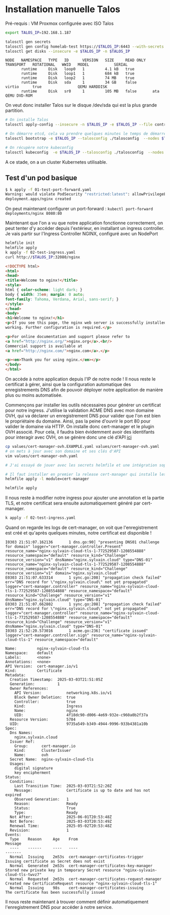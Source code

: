 # Installation manuelle Talos

Pré-requis : VM Proxmox configurée avec ISO Talos

```bash
export TALOS_IP=192.168.1.187

talosctl gen secrets
talosctl gen config homelab-test https://$TALOS_IP:6443 --with-secrets ./secrets.yaml --install-disk /dev/sda --config-patch @talos-patch.yaml --force
talosctl get disks --insecure -e $TALOS_IP -n $TALOS_IP
```

```text
NODE   NAMESPACE   TYPE   ID      VERSION   SIZE     READ ONLY   TRANSPORT   ROTATIONAL   WWID   MODEL           SERIAL
       runtime     Disk   loop0   1         4.1 kB   true
       runtime     Disk   loop1   1         684 kB   true
       runtime     Disk   loop2   1         74 MB    true
       runtime     Disk   sda     1         34 GB    false       virtio      true                QEMU HARDDISK
       runtime     Disk   sr0     1         105 MB   false       ata                             QEMU DVD-ROM
```

On veut donc installer Talos sur le disque /dev/sda qui est la plus grande partition.

```bash
# On installe Talos
talosctl apply-config --insecure -n $TALOS_IP -e $TALOS_IP --file controlplane.yaml

# On démarre etcd, cela va prendre quelques minutes le temps de démarrer tous les composants
talosctl bootstrap -e $TALOS_IP --talosconfig ./talosconfig  --nodes $TALOS_IP

# On récupère notre kubeconfig
talosctl kubeconfig  -e $TALOS_IP --talosconfig ./talosconfig  --nodes $TALOS_IP
```

A ce stade, on a un cluster Kubernetes utilisable.

## Test d'un pod basique

```bash
$ k apply -f 01-test-port-forward.yaml
Warning: would violate PodSecurity "restricted:latest": allowPrivilegeEscalation != false (container "nginx" must set securityContext.allowPrivilegeEscalation=false), unrestricted capabilities (container "nginx" must set securityContext.capabilities.drop=["ALL"]), runAsNonRoot != true (pod or container "nginx" must set securityContext.runAsNonRoot=true), seccompProfile (pod or container "nginx" must set securityContext.seccompProfile.type to "RuntimeDefault" or "Localhost")
deployment.apps/nginx created
```

On peut maintenant configurer un port-forward : `kubectl port-forward deployments/nginx 8080:80`

Maintenant que l'on a vu que notre application fonctionne correctement, on peut tenter d'y accéder depuis l'extérieur, en installant un ingress controller. Je vais partir sur l'Ingress Controller NGINX, configuré avec un NodePort

```bash
helmfile init
helmfile apply
k apply -f 02-test-ingress.yaml
curl http://$TALOS_IP:32080/nginx
```

```html
<!DOCTYPE html>
<html>
<head>
<title>Welcome to nginx!</title>
<style>
html { color-scheme: light dark; }
body { width: 35em; margin: 0 auto;
font-family: Tahoma, Verdana, Arial, sans-serif; }
</style>
</head>
<body>
<h1>Welcome to nginx!</h1>
<p>If you see this page, the nginx web server is successfully installed and
working. Further configuration is required.</p>

<p>For online documentation and support please refer to
<a href="http://nginx.org/">nginx.org</a>.<br/>
Commercial support is available at
<a href="http://nginx.com/">nginx.com</a>.</p>

<p><em>Thank you for using nginx.</em></p>
</body>
</html>
```

On accède à notre application depuis l'IP de notre node ! Il nous reste le certificat à gérer, ainsi que la configuration automatique des enregistrements DNS afin de pouvoir déployer notre application de manière plus ou moins automatisée.

Commençons par installer les outils nécessaires pour générer un certificat pour notre ingress. J'utilise la validation ACME DNS avec mon domaine OVH, qui va déclarer un enregistrement DNS pour valider que l'on est bien le propriétaire du domaine. Ainsi, pas la peine d'ouvrir le port 80 pour valider le domaine via HTTP. On installe donc cert-manager et le plugin OVH associé. Pour cela, il faudra bien évidemment avoir des identifants pour interagir avec OVH, on se génère donc une clé d'API [ici](https://www.ovh.com/auth/api/createToken?GET=/*&POST=/*&PUT=/*&DELETE=/*)

```bash
cp values/cert-manager-ovh.EXAMPLE.yaml values/cert-manager-ovh.yaml
# on mets à jour avec son domaine et ses clés d'API
vim values/cert-manager-ovh.yaml

# J'ai essayé de jouer avec les secrets helmfile et une intégration sops, mais n'arrive pas à merger les values et les secrets correctement, on va donc rester sur un fichier en mode gitignore pour l'instant.

# Il faut installer en premier la release cert-manager qui installe les CRDs utilisés par le deuxième chart.
helmfile apply -l module=cert-manager

helmfile apply

```

Il nous reste à modifier notre ingress pour ajouter une annotation et la partie TLS, et notre certificat sera ensuite automatiquement généré par cert-manager.

```bash
k apply -f 02-test-ingress.yaml
```

Quand on regarde les logs de cert-manager, on voit que l'enregistrement est créé et qu'après quelques minutes, notre certificat est disponible !

```
I0303 21:51:07.162136       1 dns.go:90] "presenting DNS01 challenge for domain" logger="cert-manager.controller.Present" resource_name="nginx-sylvain-cloud-tls-1-772529587-1208554888" resource_namespace="default" resource_kind="Challenge" resource_version="v1" dnsName="nginx.sylvain.cloud" type="DNS-01" resource_name="nginx-sylvain-cloud-tls-1-772529587-1208554888" resource_namespace="default" resource_kind="Challenge" resource_version="v1" domain="nginx.sylvain.cloud"
E0303 21:51:07.633314       1 sync.go:208] "propagation check failed" err="DNS record for \"nginx.sylvain.cloud\" not yet propagated" logger="cert-manager.controller" resource_name="nginx-sylvain-cloud-tls-1-772529587-1208554888" resource_namespace="default" resource_kind="Challenge" resource_version="v1" dnsName="nginx.sylvain.cloud" type="DNS-01"
E0303 21:51:07.662802       1 sync.go:208] "propagation check failed" err="DNS record for \"nginx.sylvain.cloud\" not yet propagated" logger="cert-manager.controller" resource_name="nginx-sylvain-cloud-tls-1-772529587-1208554888" resource_namespace="default" resource_kind="Challenge" resource_version="v1" dnsName="nginx.sylvain.cloud" type="DNS-01"
I0303 21:52:20.573016       1 acme.go:236] "certificate issued" logger="cert-manager.controller.sign" resource_name="nginx-sylvain-cloud-tls-1" resource_namespace="default"
```

```
Name:         nginx-sylvain-cloud-tls
Namespace:    default
Labels:       <none>
Annotations:  <none>
API Version:  cert-manager.io/v1
Kind:         Certificate
Metadata:
  Creation Timestamp:  2025-03-03T21:51:05Z
  Generation:          1
  Owner References:
    API Version:           networking.k8s.io/v1
    Block Owner Deletion:  true
    Controller:            true
    Kind:                  Ingress
    Name:                  nginx
    UID:                   4f18dc90-d006-4e69-932e-c960a0b2f37a
  Resource Version:        5784
  UID:                     9735a549-b349-4944-9996-933b4381a10b
Spec:
  Dns Names:
    nginx.sylvain.cloud
  Issuer Ref:
    Group:      cert-manager.io
    Kind:       ClusterIssuer
    Name:       ovh
  Secret Name:  nginx-sylvain-cloud-tls
  Usages:
    digital signature
    key encipherment
Status:
  Conditions:
    Last Transition Time:  2025-03-03T21:52:20Z
    Message:               Certificate is up to date and has not expired
    Observed Generation:   1
    Reason:                Ready
    Status:                True
    Type:                  Ready
  Not After:               2025-06-01T20:53:48Z
  Not Before:              2025-03-03T20:53:49Z
  Renewal Time:            2025-05-02T20:53:48Z
  Revision:                1
Events:
  Type    Reason     Age    From                                       Message
  ----    ------     ----   ----                                       -------
  Normal  Issuing    2m53s  cert-manager-certificates-trigger          Issuing certificate as Secret does not exist
  Normal  Generated  2m53s  cert-manager-certificates-key-manager      Stored new private key in temporary Secret resource "nginx-sylvain-cloud-tls-twvz7"
  Normal  Requested  2m53s  cert-manager-certificates-request-manager  Created new CertificateRequest resource "nginx-sylvain-cloud-tls-1"
  Normal  Issuing    98s    cert-manager-certificates-issuing          The certificate has been successfully issued
```

Il nous reste maintenant à trouver comment définir automatiquement l'enregistrement DNS pour accéder à notre service.

